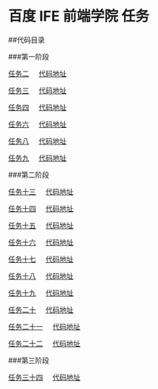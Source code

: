 # 百度 IFE 前端学院 任务

##代码目录

###第一阶段

[任务二](http://ppppikachu.github.io/betagogo/task_01/task_01_02/index.html) &nbsp; &nbsp; [代码地址](https://github.com/ppppikachu/betagogo/tree/master/task_01/task_01_02) 


[任务三](http://ppppikachu.github.io/betagogo/task_01/task_01_03/threeCloumn_2.html) &nbsp; &nbsp; [代码地址](https://github.com/ppppikachu/betagogo/tree/master/task_01/task_01_03)


[任务四](http://ppppikachu.github.io/betagogo/task_01/task_01_04/center.html) &nbsp; &nbsp; [代码地址](https://github.com/ppppikachu/betagogo/tree/master/task_01/task_01_04) 


[任务六](http://ppppikachu.github.io/betagogo/task_01/task_01_06/index.html) &nbsp; &nbsp; [代码地址](https://github.com/ppppikachu/betagogo/tree/master/task_01/task_01_06) 


[任务八](http://ppppikachu.github.io/betagogo/task_01/task_01_08/grids.html) &nbsp; &nbsp; [代码地址](https://github.com/ppppikachu/betagogo/tree/master/task_01/task_01_08) 


[任务九](http://ppppikachu.github.io/betagogo/task_01/task_01_09/index.html) &nbsp; &nbsp; [代码地址](https://github.com/ppppikachu/betagogo/tree/master/task_01/task_01_09)


###第二阶段

[任务十三](http://ppppikachu.github.io/betagogo/task_02/task_02_13/index.html) &nbsp; &nbsp; [代码地址](https://github.com/ppppikachu/betagogo/tree/master/task_02/task_02_13)


[任务十四](http://ppppikachu.github.io/betagogo/task_02/task_02_14/14.html) &nbsp; &nbsp; [代码地址](https://github.com/ppppikachu/betagogo/tree/master/task_02/task_02_14)


[任务十五](http://ppppikachu.github.io/betagogo/task_02/task_02_15.html) &nbsp; &nbsp; [代码地址](https://github.com/ppppikachu/betagogo/tree/master/task_02/task_02_15)


[任务十六](http://ppppikachu.github.io/betagogo/task_02/task_02_16/index.html) &nbsp; &nbsp; [代码地址](https://github.com/ppppikachu/betagogo/tree/master/task_02/task_02_16)


[任务十七](http://ppppikachu.github.io/betagogo/task_02/task_02_17/index.html) &nbsp; &nbsp; [代码地址](https://github.com/ppppikachu/betagogo/tree/master/task_02/task_02_17)


[任务十八](http://ppppikachu.github.io/betagogo/task_02/task_02_18/index2.html) &nbsp; &nbsp; [代码地址](https://github.com/ppppikachu/betagogo/tree/master/task_02/task_02_18)


[任务十九](http://ppppikachu.github.io/betagogo/task_02/task_02_19/index19.html) &nbsp; &nbsp; [代码地址](https://github.com/ppppikachu/betagogo/tree/master/task_02/task_02_19)


[任务二十](http://ppppikachu.github.io/betagogo/task_02/task_02_20/index20.html) &nbsp; &nbsp; [代码地址](https://github.com/ppppikachu/betagogo/tree/master/task_02/task_02_20)


[任务二十一](http://ppppikachu.github.io/betagogo/task_02/task_02_21/index21.html) &nbsp; &nbsp; [代码地址](https://github.com/ppppikachu/betagogo/tree/master/task_02/task_02_21)


[任务二十二](http://ppppikachu.github.io/betagogo/task_02/task_02_22/index22.html) &nbsp; &nbsp; [代码地址](https://github.com/ppppikachu/betagogo/tree/master/task_02/task_02_22)

###第三阶段

[任务三十四](http://ppppikachu.github.io/betagogo/task_03/index.html) &nbsp; &nbsp; [代码地址](https://github.com/ppppikachu/betagogo/tree/master/task_03)
